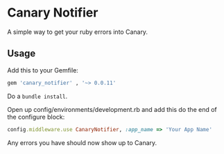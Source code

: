 # Canary Notifier
A simple way to get your ruby errors into Canary.

## Usage

Add this to your Gemfile:

```ruby
gem 'canary_notifier' , '~> 0.0.11'
```

Do a `bundle install`.

Open up config/environments/development.rb and add this do the end of the configure block:

```ruby
config.middleware.use CanaryNotifier, :app_name => 'Your App Name'
```

Any errors you have should now show up to Canary.
